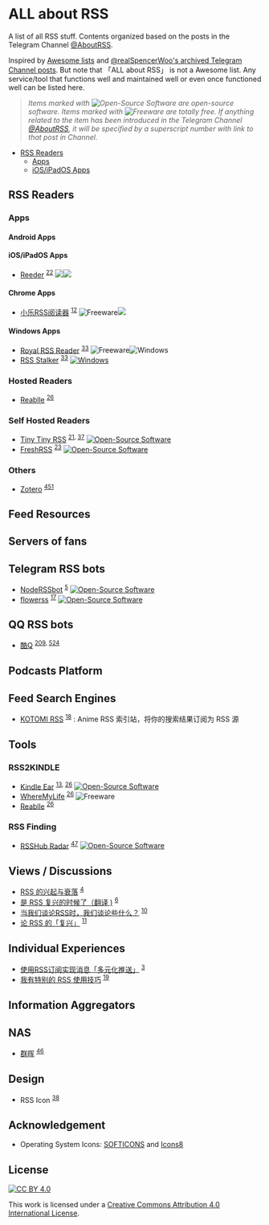 # ALL about RSS

A list of all RSS stuff. Contents organized based on the posts in the Telegram Channel [@AboutRSS](https://t.me/s/aboutrss).

Inspired by [Awesome lists](https://github.com/sindresorhus/awesome) and [@realSpencerWoo's archived Telegram Channel posts](https://t.me/realSpencerWoo/63). But note that 「ALL about RSS」 is not a Awesome list. Any service/tool that functions well and maintained well or even once functioned well can be listed here.

> _Items marked with ![Open-Source Software][oss icon] are open-source software. Items marked with ![Freeware][freeware icon] are totally free. If anything related to the item has been introduced in the Telegram Channel [@AboutRSS](https://t.me/s/aboutrss), it will be specified by a superscript number with link to that post in Channel._

- [RSS Readers](#rss-readers)
  - [Apps](#Apps)
  - [iOS/iPadOS Apps](#iosipados-apps)

## RSS Readers

### Apps

#### Android Apps

#### iOS/iPadOS Apps

- [Reeder](https://reederapp.com/) <sup>[22](https://t.me/aboutrss/22)</sup> [![][iPhone icon]](https://itunes.apple.com/us/app/reeder-4/id1449412357?ls=1&mt=8)[![][Mac icon]](https://itunes.apple.com/us/app/reeder-4/id1449412482?ls=1&mt=12)

#### Chrome Apps

- [小乐RSS阅读器](https://sites.google.com/site/zzllrrrssreader/) <sup>[12](https://t.me/aboutrss/12)</sup> ![Freeware][freeware icon][![][Chrome icon]](https://chrome.google.com/webstore/detail/zzllrr-rss-reader-local/aphanomkkjgledipighdfjnilhfenpam)

#### Windows Apps

- [Royal RSS Reader](http://the-sz.com/products/royal/) <sup>[33](https://t.me/aboutrss/33)</sup> ![Freeware][freeware icon]![Windows][Windows icon]
- [RSS Stalker](https://blog.richasy.cn/document/rss/) <sup>[33](https://t.me/aboutrss/33)</sup> [![Windows][Windows icon]](https://www.microsoft.com/store/productId/9N85PV1RJD6V)

### Hosted Readers

- [Reablle](https://reabble.com/) <sup>[26](https://t.me/aboutrss/26)</sup>

### Self Hosted Readers

- [Tiny Tiny RSS](https://tt-rss.org) <sup>[21](https://t.me/aboutrss/21), [37](https://t.me/aboutrss/37)</sup> [![Open-Source Software][oss icon]](https://git.tt-rss.org/fox/tt-rss)
- [FreshRSS](https://freshrss.org) <sup>[23](https://t.me/aboutrss/23)</sup> [![Open-Source Software][oss icon]](https://github.com/FreshRSS/freshrss.org)

### Others

- [Zotero](https://zotero.org) <sup>[451](https://t.me/aboutrss/451)</sup>

## Feed Resources

## Servers of fans

## Telegram RSS bots

- [NodeRSSbot](https://t.me/NodeRSS_bot) <sup>[5](https://t.me/aboutrss/5)</sup> [![Open-Source Software][oss icon]](https://github.com/fengkx/NodeRSSBot)
- [flowerss](https://t.me/rssflowbot) <sup>[17](https://t.me/aboutrss/17)</sup> [![Open-Source Software][oss icon]](https://github.com/indes/flowerss-bot)

## QQ RSS bots

- [酷Q](https://cqp.cc/) <sup>[209](https://t.me/aboutrss/209), [524](https://t.me/aboutrss/524)</sup>

## Podcasts Platform

## Feed Search Engines

- [KOTOMI RSS](https://moe4sale.in/) <sup>[18](https://t.me/aboutrss/18)</sup> : Anime RSS 索引站，将你的搜索结果订阅为 RSS 源

## Tools

### RSS2KINDLE

- [Kindle Ear](https://github.com/cdhigh/KindleEar) <sup>[13](https://t.me/aboutrss/13), [26](https://t.me/aboutrss/26)</sup> [![Open-Source Software][oss icon]](https://github.com/cdhigh/KindleEar) 
- [WhereMyLife](http://wheremylife.cn/) <sup>[26](https://t.me/aboutrss/26)</sup> ![Freeware][freeware icon]
- [Reablle](https://reabble.com/) <sup>[26](https://t.me/aboutrss/26)</sup>

### RSS Finding

- [RSSHub Radar](https://chrome.google.com/webstore/detail/kefjpfngnndepjbopdmoebkipbgkggaa) <sup>[47](https://t.me/aboutrss/47)</sup> [![Open-Source Software][oss icon]](https://github.com/DIYgod/RSSHub-Radar) 

## Views / Discussions

- [RSS 的兴起与衰落](http://jandan.net/2018/10/14/the-rss.html) <sup>[4](https://t.me/aboutrss/4)</sup>
- [是 RSS 复兴的时候了（翻译 )](https://www.fengkx.top/post/translation-of-rss-revival/) <sup>[6](https://t.me/aboutrss/6)</sup>
- [当我们谈论RSS时，我们谈论些什么？](https://www.runningcheese.com/rss-feed) <sup>[10](https://t.me/aboutrss/10)</sup>
- [论 RSS 的「复兴」](https://sspai.com/post/43998) <sup>[11](https://t.me/aboutrss/11)</sup>


## Individual Experiences
- [使用RSS订阅实现消息「多元化推送」](https://www.newlearner.site/2019/05/11/rss.html) <sup>[3](https://t.me/aboutrss/3)</sup>
- [我有特别的 RSS 使用技巧](https://diygod.me/ohmyrss/index.html) <sup>[19](https://t.me/aboutrss/19)</sup>

## Information Aggregators

## NAS

- [群晖](https://www.synology.com/) <sup>[46](https://t.me/aboutrss/46)</sup>


## Design

- RSS Icon <sup>[38](https://t.me/aboutrss/38)</sup>

## Acknowledgement 

- Operating System Icons: [SOFTICONS](https://www.softicons.com/) and [Icons8](https://icons8.com)

## License

[![CC BY 4.0][cc-by-image]][cc-by]

This work is licensed under a [Creative Commons Attribution 4.0 International License][cc-by].

[cc-by]: http://creativecommons.org/licenses/by/4.0/
[cc-by-image]: https://i.creativecommons.org/l/by/4.0/88x31.png
[oss icon]: https://github.com/AboutRSS/ALL-about-RSS/raw/master/media/open-source.png
[freeware icon]: https://github.com/AboutRSS/ALL-about-RSS/raw/master/media/icons8-one-free-16.png
[Android icon]: https://github.com/AboutRSS/ALL-about-RSS/raw/master/media/android.png
[AppStore icon]: https://github.com/AboutRSS/ALL-about-RSS/raw/master/media/AppStore.png
[Mac icon]: https://github.com/AboutRSS/ALL-about-RSS/raw/master/media/icons8-mac-client-16.png
[iPhone icon]: https://github.com/AboutRSS/ALL-about-RSS/raw/master/media/icons8-iphone-16.png
[Windows icon]: https://github.com/AboutRSS/ALL-about-RSS/raw/master/media/icons8-windows-10-16.png
[Linux icon]: https://github.com/AboutRSS/ALL-about-RSS/raw/master/media/Linux.png
[Chrome icon]: https://github.com/AboutRSS/ALL-about-RSS/raw/master/media/Google_Chrome.png

